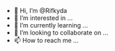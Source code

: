- 👋 Hi, I’m @Rifkyda
- 👀 I’m interested in ...
- 🌱 I’m currently learning ...
- 💞️ I’m looking to collaborate on ...
- 📫 How to reach me ...

<!---
Rifkyda/Rifkyda is a ✨ special ✨ repository because its `README.md` (this file) appears on your GitHub profile.
You can click the Preview link to take a look at your changes.
--->
